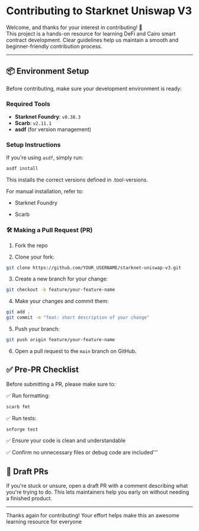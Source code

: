 # Contributing to Starknet Uniswap V3

Welcome, and thanks for your interest in contributing! 🚀  
This project is a hands-on resource for learning DeFi and Cairo smart contract development. Clear guidelines help us maintain a smooth and beginner-friendly contribution process.

---

## 📦 Environment Setup

Before contributing, make sure your development environment is ready:

### Required Tools

- **Starknet Foundry**: `v0.38.3`
- **Scarb**: `v2.11.1`
- **asdf** (for version management)

### Setup Instructions

If you're using `asdf`, simply run:

```bash
asdf install
```
This installs the correct versions defined in .tool-versions.

For manual installation, refer to:

- Starknet Foundry

- Scarb


### 🛠️ Making a Pull Request (PR)
1. Fork the repo

2. Clone your fork:
```bash
git clone https://github.com/YOUR_USERNAME/starknet-uniswap-v3.git
```
3. Create a new branch for your change:
```bash
git checkout -b feature/your-feature-name
```
4. Make your changes and commit them:
```bash
git add .
git commit -m "feat: short description of your change"
```
5. Push your branch:
```bash
git push origin feature/your-feature-name
```
6. Open a pull request to the ```main``` branch on GitHub.


## ✅ Pre-PR Checklist

Before submitting a PR, please make sure to:

✅ Run formatting:
```bash
scarb fmt
```

✅ Run tests:
```bash
snforge test
```

✅ Ensure your code is clean and understandable

✅ Confirm no unnecessary files or debug code are included'''


## 📝 Draft PRs

If you're stuck or unsure, open a draft PR with a comment describing what you're trying to do. This lets maintainers help you early on without needing a finished product.


---


Thanks again for contributing!
Your effort helps make this an awesome learning resource for everyone